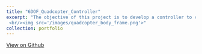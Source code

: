 ```yaml
---
title: "6DOF_Quadcopter_Controller"
excerpt: "The objective of this project is to develop a controller to control a 6 Degrees of Freedom (DOF) quadcopter based on a common set of requirements. [View on Github](https://github.com/TonyDTiger/My-Projects/tree/main/6DOF_Quadcopter_Controller)
 <br/><img src='/images/quadcopter_body_frame.png'>"
collection: portfolio
---
```


[View on Github](https://github.com/TonyDTiger/My-Projects/tree/main/6DOF_Quadcopter_Controller)
